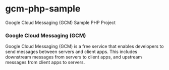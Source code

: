 # gcm-php-sample
Google Cloud Messaging (GCM) Sample PHP Project

### Google Cloud Messaging (GCM)
Google Cloud Messaging (GCM) is a free service that enables developers to send messages between servers and client apps. This includes downstream messages from servers to client apps, and upstream messages from client apps to servers.
